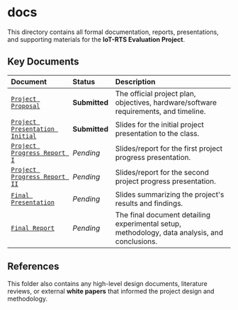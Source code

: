 # docs

This directory contains all formal documentation, reports, presentations, and supporting materials for the **IoT-RTS Evaluation Project**.

## Key Documents

| Document | Status | Description |
| :--- | :--- | :--- |
| [`Project Proposal`](Project_Proposal.pdf) | **Submitted** | The official project plan, objectives, hardware/software requirements, and timeline. |
| [`Project Presentation Initial`](Project_Presentation_Initial.pdf) | **Submitted** | Slides for the initial project presentation to the class. |
| [`Project Progress Report I`](Project_Progres_Report_I.pdf) | *Pending* | Slides/report for the first project progress presentation. |
| [`Project Progress Report II`](Project_Progres_Report_II.pdf) | *Pending* | Slides/report for the second project progress presentation. |
| [`Final Presentation`](Final_Presentation.pptx) | *Pending* | Slides summarizing the project's results and findings. |
| [`Final Report`](Final_Report.pdf) | *Pending* | The final document detailing experimental setup, methodology, data analysis, and conclusions. |

## References

This folder also contains any high-level design documents, literature reviews, or external **white papers** that informed the project design and methodology.
